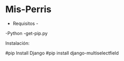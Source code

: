# Mis-Perris
 - Requisitos -

-Python 
-get-pip.py


Instalación:

#pip Install Django
#pip install django-multiselectfield



